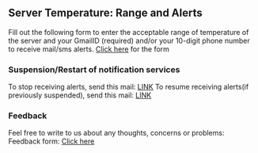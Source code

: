 ## Server Temperature: Range and Alerts

Fill out the following form to enter the acceptable range of temperature of the server and your GmailID (required) and/or your 10-digit phone number to receive mail/sms alerts.
[Click here](https://forms.gle/bsrwrxBj8C72xdPc7) for the form

### Suspension/Restart of notification services

To stop receiving alerts, send this mail: [LINK](https://mail.google.com/mail/view=cm&fs=1&to=roomserver.cds@gmail.com&su=Stop-alerts&body=STOP&bcc=shmurali98@gmail.com)
To resume receiving alerts(if previously suspended), send this mail: [LINK](https://mail.google.com/mail/?view=cm&fs=1&to=roomserver.cds@gmail.com&su=Stop-alerts&body=RESTART&bcc=shmurali98@gmail.com)

### Feedback

Feel free to write to us about any thoughts, concerns or problems:
Feedback form: [Click here](https://forms.gle/uGPFk8bGEJAYdCpP9)

